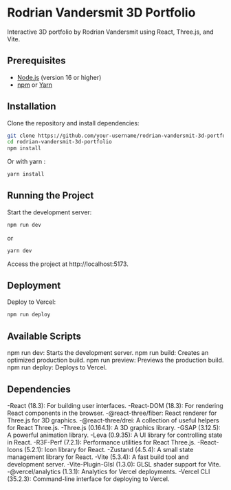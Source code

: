 # Rodrian Vandersmit 3D Portfolio

Interactive 3D portfolio by Rodrian Vandersmit using React, Three.js, and Vite.

## Prerequisites

- [Node.js](https://nodejs.org/) (version 16 or higher)
- [npm](https://www.npmjs.com/) or [Yarn](https://yarnpkg.com/)

## Installation

Clone the repository and install dependencies:

```bash
git clone https://github.com/your-username/rodrian-vandersmit-3d-portfolio.git
cd rodrian-vandersmit-3d-portfolio
npm install
```

Or with yarn :

```bash
yarn install
```

## Running the Project

Start the development server:

```bash
npm run dev
```

or

```bash
yarn dev
```

Access the project at http://localhost:5173.

## Deployment

Deploy to Vercel:

```bash
npm run deploy
```

## Available Scripts

npm run dev: Starts the development server.
npm run build: Creates an optimized production build.
npm run preview: Previews the production build.
npm run deploy: Deploys to Vercel.

## Dependencies

-React (18.3): For building user interfaces.
-React-DOM (18.3): For rendering React components in the browser.
-@react-three/fiber: React renderer for Three.js for 3D graphics.
-@react-three/drei: A collection of useful helpers for React Three.js.
-Three.js (0.164.1): A 3D graphics library.
-GSAP (3.12.5): A powerful animation library.
-Leva (0.9.35): A UI library for controlling state in React.
-R3F-Perf (7.2.1): Performance utilities for React Three.js.
-React-Icons (5.2.1): Icon library for React.
-Zustand (4.5.4): A small state management library for React.
-Vite (5.3.4): A fast build tool and development server.
-Vite-Plugin-Glsl (1.3.0): GLSL shader support for Vite.
-@vercel/analytics (1.3.1): Analytics for Vercel deployments.
-Vercel CLI (35.2.3): Command-line interface for deploying to Vercel.